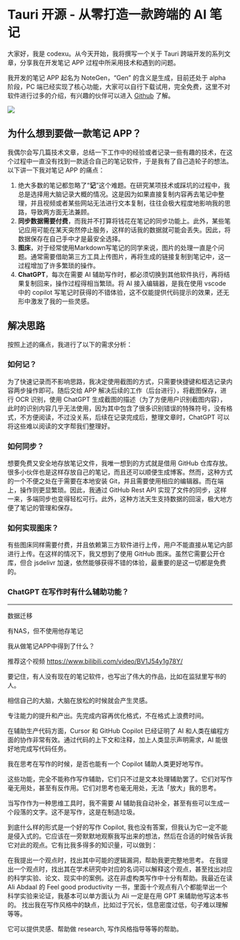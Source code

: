 # Tauri 开源 - 从零打造一款跨端的 AI 笔记

大家好，我是 codexu。从今天开始，我将撰写一个关于 Tauri 跨端开发的系列文章，分享我在开发笔记 APP 过程中所采用技术和遇到的问题。

我开发的笔记 APP 起名为 NoteGen，“Gen” 的含义是生成，目前还处于 alpha 阶段，PC 端已经实现了核心功能，大家可以自行下载试用，完全免费，这里不对软件进行过多的介绍，有兴趣的伙伴可以进入 [Github](https://github.com/codexu/note-gen) 了解。

![](https://camo.githubusercontent.com/ebf0883a66d890f3b285deed2597fe0183b301728be9e13f8afa448ea19c75d7/68747470733a2f2f666173746c792e6a7364656c6976722e6e65742f67682f636f646578752f6e6f74652d67656e2d696d6167652d73796e63406d61696e2f34623063626163382d646163642d343333342d386235622d3734343637323832343863382e706e67)

## 为什么想到要做一款笔记 APP？

我偶尔会写几篇技术文章，总结一下工作中的经验或者记录一些有趣的技术，在这个过程中一直没有找到一款适合自己的笔记软件，于是我有了自己造轮子的想法。以下讲一下我对笔记 APP 的痛点：

1. 绝大多数的笔记都忽略了“**记**”这个难题。在研究某项技术或踩坑的过程中，我总是选择用大脑记录大概的情况。这是因为如果直接复制内容再去笔记中整理，并且视频或者某些网站无法进行文本复制，往往会极大程度地影响我的思路，导致两方面无法兼顾。
2. **同步数据需要付费**，而我并不打算将钱花在笔记的同步功能上。此外，某些笔记应用可能在某天突然停止服务，这样的话我的数据就可能会丢失。因此，将数据保存在自己手中才是最安全选择。
3. **图床**，对于经常使用Markdown写笔记的同学来说，图片的处理一直是个问题。通常需要借助第三方工具上传图片，再将生成的链接复制到笔记中，这一过程增加了许多繁琐的操作。
4. **ChatGPT**，每次在需要 AI 辅助写作时，都必须切换到其他软件执行，再将结果复制回来，操作过程得相当繁琐。将 AI 接入编辑器，是我在使用 vscode 中的 copilot 写笔记时获得的不错体验，这不仅能提供代码提示的效果，还无形中激发了我的一些灵感。

## 解决思路

按照上述的痛点，我进行了以下的需求分析：

### 如何记？

为了快速记录而不影响思路，我决定使用截图的方式，只需要快捷键和框选记录内容两步操作即可。随后交给 APP 解决后续的工作（后台进行），将截图保存，进行 OCR 识别，使用 ChatGPT 生成截图的描述（为了方便用户识别截图内容），此时的识别内容几乎无法使用，因为其中包含了很多识别错误的特殊符号，没有格式，不方便阅读，不过没关系，后续在记录完成后，整理文章时，ChatGPT 可以将这些难以阅读的文字帮我们整理好。

### 如何同步？

想要免费又安全地存放笔记文件，我唯一想到的方式就是借用 GitHub 仓库存放。很多小伙伴也是这样存放自己的笔记，而且还可以顺便生成博客。然而，这种方式的一个不便之处在于需要在本地安装 Git，并且需要使用相应的编辑器。而在端上，操作则更显繁琐。因此，我通过 GitHub Rest API 实现了文件的同步，这样一来，多端同步也变得轻松可行。此外，这种方法天生支持数据的回滚，极大地方便了笔记的管理和保存。

### 如何实现图床？

有些图床同样需要付费，并且依赖第三方软件进行上传，用户不能直接从笔记内部进行上传。在这样的情况下，我又想到了使用 GitHub 图床。虽然它需要公开仓库，但合 jsdelivr 加速，依然能够获得不错的体验，最重要的是这一切都是免费的。

### ChatGPT 在写作时有什么辅助功能？


---

数据迁移

有NAS，但不使用他存笔记

我从做笔记APP中得到了什么？

推荐这个视频 https://www.bilibili.com/video/BV1J54y1g78Y/

要记住，有人没有现在的笔记软件，也写出了伟大的作品，比如在监狱里写书的人。

相信自己的大脑，大脑在放松的时候就会产生灵感。

专注能力的提升和产出。先完成内容再优化格式，不在格式上浪费时间。

在辅助生产代码方面，Cursor 和 GitHub Copilot 已经证明了 AI 和人类在编程方面的协作非常有效。通过代码的上下文和注释，加上人类显示声明需求，AI 能很好地完成写代码任务。

我在思考在写作的时候，是否也能有一个 Copilot 辅助人类更好地写作。

这些功能，完全不能称作写作辅助，它们只不过是文本处理辅助罢了。它们对写作毫无用处，甚至有反作用。它们对思考也毫无用处，无法「放大」我的思考。

当写作作为一种思维工具时，我不需要 AI 辅助我自动补全，甚至有些可以生成一个段落的文字。这不是写作，这是在制造垃圾。

到底什么样的形式是一个好的写作 Copilot, 我也没有答案，但我认为它一定不能是侵入式的。它应该在一旁默默地观察我写出来的想法，然后在合适的时候告诉我它对此的观点。它有比我多得多的知识量，可以做到：

在我提出一个观点时，找出其中可能的逻辑漏洞，帮助我更完整地思考。
在我提出一个观点时，找出其在学术研究中对应的名词可以解释这个观点，甚至找出对应的科学实验、论文、现实中的案例。这在非虚构类写作中十分有帮助。我最近在读 Ali Abdaal 的 Feel good productivity 一书，里面十个观点有八个都能举出一个科学实验来论证，我基本可以单方面认为 Ali 一定是在用 GPT 来辅助他写这本书的。
找出我在写作风格中的缺点，比如过于冗长，信息密度过低，句子难以理解等等。

它可以提供灵感、帮助做 research, 写作风格指导等等的帮助。
